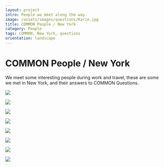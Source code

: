 ```yaml
---
layout: project
intro: People we meet along the way.   
image: /assets/images/questions/Karie.jpg
title: COMMON People / New York
category: People
tags: COMMON, New York, questions
orientation: landscape
---
```


# COMMON People / New York

We meet some interesting people during work and travel, these are some we met in New York, and their answers to COMMON Questions.  

![](/assets/images/questions/Karie.jpg)

![](/assets/images/questions/KarieQs.jpg)

![](/assets/images/questions/Lee.jpg)

![](/assets/images/questions/LeeQs.jpg)

![](/assets/images/questions/Martha.jpg)

![](/assets/images/questions/MarthaQs.jpg)

![](/assets/images/questions/Martin.jpg)

![](/assets/images/questions/MartinQs.jpg)